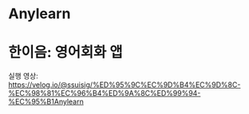 # Anylearn
한이음: 영어회화 앱
========================
실행 영상: https://velog.io/@ssuisig/%ED%95%9C%EC%9D%B4%EC%9D%8C-%EC%98%81%EC%96%B4%ED%9A%8C%ED%99%94-%EC%95%B1Anylearn
